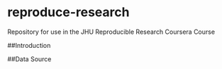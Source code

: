 reproduce-research
==================

Repository for use in the JHU Reproducible Research Coursera Course

##Introduction

##Data Source

